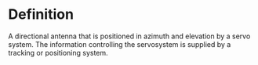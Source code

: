 # Definition

A directional antenna that is positioned in azimuth and elevation by a
servo system. The information controlling the servosystem is supplied by
a tracking or positioning system.
